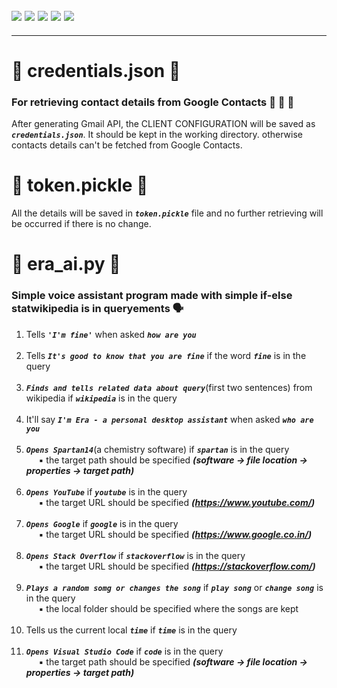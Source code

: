 ![](https://img.shields.io/badge/git-fff7f8?colorA=faf0f0&colorB=db4823&style=for-the-badge&logo=git)
![](https://img.shields.io/badge/github-fff7f8?colorA=080808&colorB=8a8a8a&style=for-the-badge&logo=github)
![](https://img.shields.io/badge/for-you-099450?colorA=b0c92e&colorB=487d3e&style=for-the-badge)
![](https://img.shields.io/badge/python-used-bee5ed?colorA=37b6bd&colorB=3c9bb5&style=for-the-badge&logo=python)
![](https://img.shields.io/badge/visual_studio_code-1.48.0-181717?colorA=ae36d6&style=for-the-badge&logo=visual-studio-code)
---
---
# :small_orange_diamond: credentials.json :notebook_with_decorative_cover:
### For retrieving contact details from Google Contacts :busts_in_silhouette: :e-mail: :calling:
After generating Gmail API, the CLIENT CONFIGURATION will be saved as ***```credentials.json```***. It should be kept in the working directory. otherwise contacts details can't be fetched from Google Contacts.
# :small_orange_diamond: token.pickle :notebook:
All the details will be saved in ***```token.pickle```*** file and no further retrieving will be occurred if there is no change.
# :small_orange_diamond: era_ai.py :bust_in_silhouette:
### Simple voice assistant program made with simple if-else statwikipedia is in queryements :speaking_head:
1. Tells ***```'I'm fine'```*** when asked ***```how are you```***<br><br>
2. Tells ***```It's good to know that you are fine```*** if the word ***```fine```*** is in the query<br><br>
3. ***```Finds and tells related data about query```***(first two sentences) from wikipedia if ***```wikipedia```*** is in the query<br><br>
4. It'll say ***```I'm Era - a personal desktop assistant```*** when asked ***```who are you```***<br><br>
5. ***```Opens Spartan14```***(a chemistry software) if ***```spartan```*** is in the query
<br>&nbsp;&nbsp;&nbsp;&nbsp; :black_small_square: the target path should be specified ***(software -> file location -> properties -> target path)***<br><br>
6. ***```Opens YouTube```*** if ***```youtube```*** is in the query
<br>&nbsp;&nbsp;&nbsp;&nbsp; :black_small_square: the target URL should be specified ***(https://www.youtube.com/)***<br><br>
7. ***```Opens Google```*** if ***```google```*** is in the query
<br>&nbsp;&nbsp;&nbsp;&nbsp; :black_small_square: the target URL should be specified ***(https://www.google.co.in/)***<br><br>
8. ***```Opens Stack Overflow```*** if ***```stackoverflow```*** is in the query
<br>&nbsp;&nbsp;&nbsp;&nbsp; :black_small_square: the target URL should be specified ***(https://stackoverflow.com/)***<br><br>
9. ***```Plays a random somg or changes the song```*** if ***```play song```*** or ***```change song```*** is in the query
<br>&nbsp;&nbsp;&nbsp;&nbsp; :black_small_square: the local folder should be specified where the songs are kept<br><br>
10. Tells us the current local ***```time```*** if ***```time```*** is in the query<br><br>
11. ***```Opens Visual Studio Code```*** if ***```code```*** is in the query
<br>&nbsp;&nbsp;&nbsp;&nbsp; :black_small_square: the target path should be specified ***(software -> file location -> properties -> target path)***<br><br>
